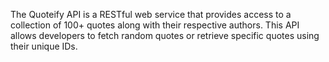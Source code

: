 The Quoteify API is a RESTful web service that provides access to a collection of 100+ quotes along with their respective authors. This API allows developers to fetch random quotes or retrieve specific quotes using their unique IDs.